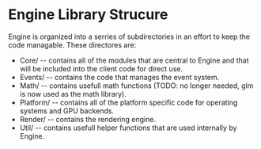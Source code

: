 # Engine Library Strucure

Engine is organized into a serries of subdirectories in an effort to keep the code managable. These directores are:
* Core/ -- contains all of the modules that are central to Engine and that will be included into the client code for direct use.
* Events/ -- contains the code that manages the event system.
* Math/ -- contains usefull math functions (TODO: no longer needed, glm is now used as the math library).
* Platform/ -- contains all of the platform specific code for operating systems and GPU backends.
* Render/ -- contains the rendering engine.
* Util/ -- contains usefull helper functions that are used internally by Engine.
